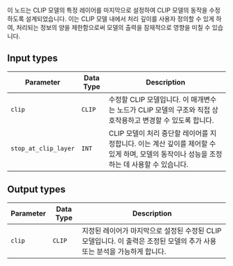이 노드는 CLIP 모델의 특정 레이어를 마지막으로 설정하여 CLIP 모델의 동작을 수정하도록 설계되었습니다. 이는 CLIP 모델 내에서 처리 깊이를 사용자 정의할 수 있게 하여, 처리되는 정보의 양을 제한함으로써 모델의 출력을 잠재적으로 영향을 미칠 수 있습니다.

## Input types

| Parameter            | Data Type | Description |
|---------------------|--------------|-------------|
| `clip`               | `CLIP`      | 수정할 CLIP 모델입니다. 이 매개변수는 노드가 CLIP 모델의 구조와 직접 상호작용하고 변경할 수 있도록 합니다. |
| `stop_at_clip_layer` | `INT`       | CLIP 모델이 처리 중단할 레이어를 지정합니다. 이는 계산 깊이를 제어할 수 있게 하며, 모델의 동작이나 성능을 조정하는 데 사용할 수 있습니다. |

## Output types

| Parameter | Data Type | Description |
|-----------|-------------|-------------|
| `clip`    | `CLIP`      | 지정된 레이어가 마지막으로 설정된 수정된 CLIP 모델입니다. 이 출력은 조정된 모델의 추가 사용 또는 분석을 가능하게 합니다. |
